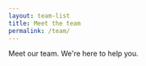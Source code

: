 ```yaml
---
layout: team-list
title: Meet the team
permalink: /team/
---
```


Meet our team. We're here to help you.
